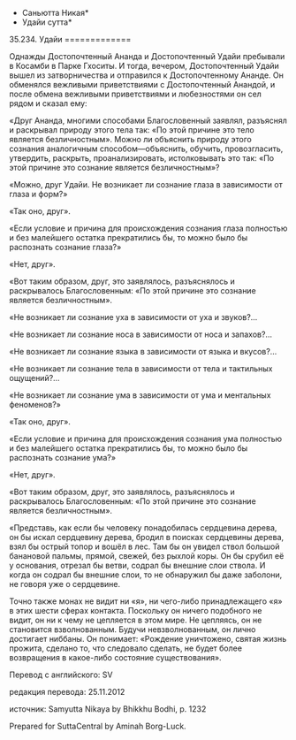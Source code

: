 * Саньютта Никая*
* Удайи сутта*

35\.234\. Удайи
\=\=\=\=\=\=\=\=\=\=\=\=\=

Однажды Достопочтенный Ананда и Достопочтенный Удайи пребывали в Косамби в Парке Гхоситы\. И тогда, вечером, Достопочтенный Удайи вышел из затворничества и отправился к Достопочтенному Ананде\. Он обменялся вежливыми приветствиями с Достопочтенный Анандой, и после обмена вежливыми приветствиями и любезностями он сел рядом и сказал ему:

«Друг Ананда, многими способами Благословенный заявлял, разъяснял и раскрывал природу этого тела так: «По этой причине это тело является безличностным»\. Можно ли объяснить природу этого сознания аналогичным способом—объяснить, обучить, провозгласить, утвердить, раскрыть, проанализировать, истолковывать это так: «По этой причине это сознание является безличностным»?

«Можно, друг Удайи\. Не возникает ли сознание глаза в зависимости от глаза и форм?»

«Так оно, друг»\.

«Если условие и причина для происхождения сознания глаза полностью и без малейшего остатка прекратились бы, то можно было бы распознать сознание глаза?»

«Нет, друг»\.

«Вот таким образом, друг, это заявлялось, разъяснялось и раскрывалось Благословенным: «По этой причине это сознание является безличностным»\.

«Не возникает ли сознание уха в зависимости от уха и звуков?…

«Не возникает ли сознание носа в зависимости от носа и запахов?…

«Не возникает ли сознание языка в зависимости от языка и вкусов?…

«Не возникает ли сознание тела в зависимости от тела и тактильных ощущений?…

«Не возникает ли сознание ума в зависимости от ума и ментальных феноменов?»

«Так оно, друг»\.

«Если условие и причина для происхождения сознания ума полностью и без малейшего остатка прекратились бы, то можно было бы распознать сознание ума?»

«Нет, друг»\.

«Вот таким образом, друг, это заявлялось, разъяснялось и раскрывалось Благословенным: «По этой причине это сознание является безличностным»\.

«Представь, как если бы человеку понадобилась сердцевина дерева, он бы искал сердцевину дерева, бродил в поисках сердцевины дерева, взял бы острый топор и вошёл в лес\. Там бы он увидел ствол большой банановой пальмы, прямой, свежей, без рыхлой коры\. Он бы срубил её у основания, отрезал бы ветви, содрал бы внешние слои ствола\. И когда он содрал бы внешние слои, то не обнаружил бы даже заболони, не говоря уже о сердцевине\.

Точно также монах не видит ни «я», ни чего\-либо принадлежащего «я» в этих шести сферах контакта\. Поскольку он ничего подобного не видит, он ни к чему не цепляется в этом мире\. Не цепляясь, он не становится взволнованным\. Будучи невзволнованным, он лично достигает ниббаны\. Он понимает: «Рождение уничтожено, святая жизнь прожита, сделано то, что следовало сделать, не будет более возвращения в какое\-либо состояние существования»\.

Перевод с английского: SV

редакция перевода: 25\.11\.2012

источник: Samyutta Nikaya by Bhikkhu Bodhi, p\. 1232

Prepared for SuttaCentral by Aminah Borg\-Luck\.
